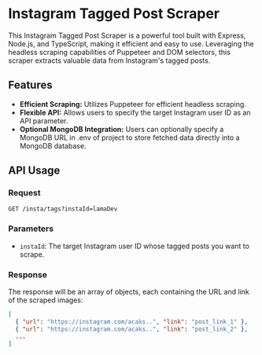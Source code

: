 # Instagram Tagged Post Scraper

This Instagram Tagged Post Scraper is a powerful tool built with Express, Node.js, and TypeScript, making it efficient and easy to use. Leveraging the headless scraping capabilities of Puppeteer and DOM selectors, this scraper extracts valuable data from Instagram's tagged posts.

## Features

- **Efficient Scraping:** Utilizes Puppeteer for efficient headless scraping.
- **Flexible API:** Allows users to specify the target Instagram user ID as an API parameter.
- **Optional MongoDB Integration:** Users can optionally specify a MongoDB URL in .env of project to store fetched data directly into a MongoDB database.

## API Usage

### Request

`GET /insta/tags?instaId=lamaDev`

### Parameters

- `instaId`: The target Instagram user ID whose tagged posts you want to scrape.

### Response

The response will be an array of objects, each containing the URL and link of the scraped images:

```json
[
  { "url": "https://instagram.com/acaks..", "link": "post_link_1" },
  { "url": "https://instagram.com/acaks..", "link": "post_link_2" },
  ...
]
